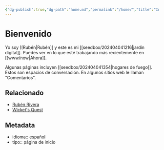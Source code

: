 ```yaml
---
{"dg-publish":true,"dg-path":"home.md","permalink":"/home/","title":"Inicio","hide":true,"tags":["www","gardenEntry","gardenEntry","gardenEntry","gardenEntry","gardenEntry"],"noteIcon":"1","created":"2024-03-15T13:37:19.140-06:00","updated":"2024-04-06T13:21:24.950-06:00"}
---
```


# Bienvenido
Yo soy [[Rubén\|Rubén]] y este es mi [[seedbox/202404041216\|jardín digital]]. Puedes ver en lo que esté trabajando más recientemente en [[www/now\|Ahora]].

Algunas páginas incluyen [[seedbox/202404041354\|hogares de fuego]]. Estos son espacios de conversación. En algunos sitios web le llaman "Comentarios".
## Relacionado

- [Rubén Rivera](https://rubenrivera.mx)
- [Wicket's Quest](https://wicket.quest) 

## Metadata
- idioma:: español
- tipo:: página de inicio

